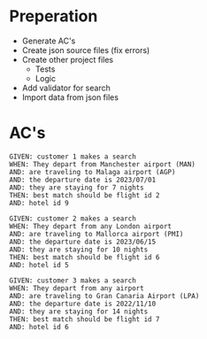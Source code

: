 # Preperation

- Generate AC's
- Create json source files (fix errors)
- Create other project files
  - Tests
  - Logic
- Add validator for search
- Import data from json files

# AC's
```
GIVEN: customer 1 makes a search
WHEN: They depart from Manchester airport (MAN)
AND: are traveling to Malaga airport (AGP)
AND: the departure date is 2023/07/01
AND: they are staying for 7 nights
THEN: best match should be flight id 2
AND: hotel id 9

GIVEN: customer 2 makes a search
WHEN: They depart from any London airport
AND: are traveling to Mallorca airport (PMI)
AND: the departure date is 2023/06/15
AND: they are staying for 10 nights
THEN: best match should be flight id 6
AND: hotel id 5

GIVEN: customer 3 makes a search
WHEN: They depart from any airport
AND: are traveling to Gran Canaria Airport (LPA)
AND: the departure date is 2022/11/10
AND: they are staying for 14 nights
THEN: best match should be flight id 7
AND: hotel id 6
```


